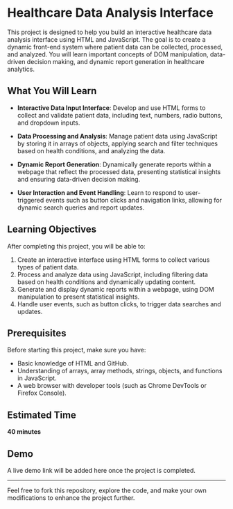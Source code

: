 # Healthcare Data Analysis Interface

This project is designed to help you build an interactive healthcare data analysis interface using HTML and JavaScript. The goal is to create a dynamic front-end system where patient data can be collected, processed, and analyzed. You will learn important concepts of DOM manipulation, data-driven decision making, and dynamic report generation in healthcare analytics.

## What You Will Learn

- **Interactive Data Input Interface**: Develop and use HTML forms to collect and validate patient data, including text, numbers, radio buttons, and dropdown inputs.
  
- **Data Processing and Analysis**: Manage patient data using JavaScript by storing it in arrays of objects, applying search and filter techniques based on health conditions, and analyzing the data.

- **Dynamic Report Generation**: Dynamically generate reports within a webpage that reflect the processed data, presenting statistical insights and ensuring data-driven decision making.

- **User Interaction and Event Handling**: Learn to respond to user-triggered events such as button clicks and navigation links, allowing for dynamic search queries and report updates.

## Learning Objectives

After completing this project, you will be able to:

1. Create an interactive interface using HTML forms to collect various types of patient data.
2. Process and analyze data using JavaScript, including filtering data based on health conditions and dynamically updating content.
3. Generate and display dynamic reports within a webpage, using DOM manipulation to present statistical insights.
4. Handle user events, such as button clicks, to trigger data searches and updates.

## Prerequisites

Before starting this project, make sure you have:

- Basic knowledge of HTML and GitHub.
- Understanding of arrays, array methods, strings, objects, and functions in JavaScript.
- A web browser with developer tools (such as Chrome DevTools or Firefox Console).

## Estimated Time

**40 minutes**

## Demo

A live demo link will be added here once the project is completed.

---

Feel free to fork this repository, explore the code, and make your own modifications to enhance the project further.

